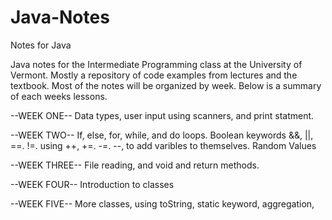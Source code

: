 # Java-Notes
Notes for Java

Java notes for the Intermediate Programming class at the University of Vermont. Mostly a repository of code examples from lectures and the textbook.
Most of the notes will be organized by week. Below is a summary of each weeks lessons. 

--WEEK ONE--
Data types, user input using scanners, and print statment.

--WEEK TWO--
If, else, for, while, and do loops. Boolean keywords &&, ||, ==. !=. using ++, +=. -=. --, to add varibles to themselves. Random Values

--WEEK THREE--
File reading, and void and return methods. 

--WEEK FOUR--
Introduction to classes 

--WEEK FIVE--
More classes, using toString, static keyword, aggregation,
